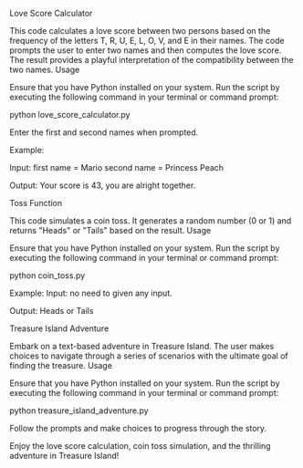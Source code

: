 Love Score Calculator

This code calculates a love score between two persons based on the frequency of the letters T, R, U, E, L, O, V, and E in their names. The code prompts the user to enter two names and then computes the love score. The result provides a playful interpretation of the compatibility between the two names. Usage

Ensure that you have Python installed on your system.
Run the script by executing the following command in your terminal or command prompt:

python love_score_calculator.py

Enter the first and second names when prompted.

Example:

Input: first name = Mario second name = Princess Peach

Output: Your score is 43, you are alright together.

Toss Function

This code simulates a coin toss. It generates a random number (0 or 1) and returns "Heads" or "Tails" based on the result. Usage

Ensure that you have Python installed on your system.
Run the script by executing the following command in your terminal or command prompt:

python coin_toss.py

Example: Input: no need to given any input.

Output: Heads or Tails

Treasure Island Adventure

Embark on a text-based adventure in Treasure Island. The user makes choices to navigate through a series of scenarios with the ultimate goal of finding the treasure. Usage

Ensure that you have Python installed on your system.
Run the script by executing the following command in your terminal or command prompt:

python treasure_island_adventure.py

Follow the prompts and make choices to progress through the story.

Enjoy the love score calculation, coin toss simulation, and the thrilling adventure in Treasure Island!
